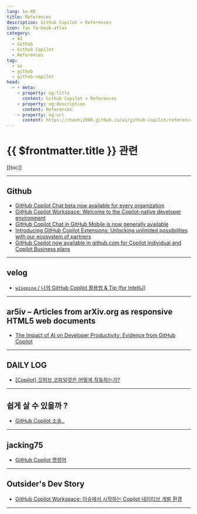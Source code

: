 ```yaml
---
lang: ko-KR
title: References
description: Github Copilot > References
icon: fas fa-book-atlas
category: 
  - AI
  - Github
  - Github Copilot
  - References
tag: 
  - ai
  - github
  - github-copilot
head:
  - - meta:
    - property: og:title
      content: Github Copilot > References
    - property: og:description
      content: References
    - property: og:url
      content: https://chanhi2000.github.io/ai/github-copilot/references.html
---
```


# {{ $frontmatter.title }} 관련

[[toc]]

---

## <VPIcon icon="iconfont icon-github"/>Github

- [GitHub Copilot Chat beta now available for every organization](https://github.blog/2023-07-20-github-copilot-chat-beta-now-available-for-every-organization)
- [GitHub Copilot Workspace: Welcome to the Copilot-native developer environment](https://github.blog/2024-04-29-github-copilot-workspace/)
- [GitHub Copilot Chat in GitHub Mobile is now generally available](https://github.blog/2024-05-07-github-copilot-chat-in-github-mobile/)
- [Introducing GitHub Copilot Extensions: Unlocking unlimited possibilities with our ecosystem of partners](https://github.blog/2024-05-21-introducing-github-copilot-extensions/)
- [GitHub Copilot now available in github.com for Copilot Individual and Copilot Business plans](https://github.blog/news-insights/product-news/github-copilot-now-available-in-github-com-for-copilot-individual-and-copilot-business-plans/)

---

## <VPIcon icon="iconfont icon-velog"/>velog

- [`wisepine` / 나의 GitHub Copilot 활용법 & Tip (for IntelliJ)](https://velog.io/@wisepine/%EB%82%98%EC%9D%98-Github-Copilot-%ED%99%9C%EC%9A%A9%EB%B2%95-Tip-for-IntelliJ)

<!-- END: velog.io -->

---

## ar5iv – Articles from arXiv.org as responsive HTML5 web documents

- [The Impact of AI on Developer Productivity: Evidence from GitHub Copilot](https://ar5iv.labs.arxiv.org/html/2302.06590)

---

## DAILY LOG

- [\[Copilot\] 깃허브 코파일럿은 어떻게 작동하는가?](https://jiyeonseo.github.io/2024/05/31/how-github-copilot-works/)

---

## 쉽게 살 수 있을까 ?

- [GitHub Copilot 소송..](http://hl1itj.tistory.com/m/263)

---

## jacking75

- [GitHub Copilot 명령어](https://jacking75.github.io/tech-ai_20240711/)

---

## Outsider's Dev Story

- [GitHub Copilot Workspace: 이슈에서 시작하는 Copilot 네이티브 개발 환경](https://blog.outsider.ne.kr/1730)

---

<TagLinks />